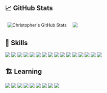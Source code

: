 
## &#x1f4c8; GitHub Stats
<span>
  <img align="center" style="margin:0.5rem" src="https://github-readme-stats.vercel.app/api?username=cjunius&show_icons=true&line_height=27&count_private=true&title_color=ffffff&text_color=c9cacc&icon_color=4AB097&bg_color=1A2B34" alt="Christopher's GitHub Stats" />
  <img align="center" style="margin:0.5rem" src="https://github-readme-stats.vercel.app/api/top-langs/?username=cjunius&hide=html,css&title_color=ffffff&text_color=c9cacc&icon_color=4AB197&bg_color=1A2B34" />
</span>

<br>

## 💼 Skills
![](https://img.shields.io/badge/Language-Java-informational?style=plastic&logo=Java&logoColor=white&color=4AB197)
![](https://img.shields.io/badge/Testing-JUnit5-informational?style=plastic&logo=junit5&logoColor=white&color=4AB197)
![](https://img.shields.io/badge/Testing-TestNG-informational?style=plastic&logo=testinglibrary&logoColor=white&color=4AB197)
![](https://img.shields.io/badge/Testing-Selenium-informational?style=plastic&logo=selenium&logoColor=white&color=4AB197)
![](https://img.shields.io/badge/Testing-Postman-informational?style=plastic&logo=Postman&logoColor=white&color=4AB197)
![](https://img.shields.io/badge/DevOps-Docker-informational?style=plastic&logo=docker&logoColor=white&color=4AB197)
![](https://img.shields.io/badge/DevOps-Jenkins-informational?style=plastic&logo=jenkins&logoColor=white&color=4AB197)
![](https://img.shields.io/badge/DevOps-CloudFoundry-informational?style=plastic&logo=cloudfoundry&logoColor=white&color=4AB197)
![](https://img.shields.io/badge/IDE-IntelliJ-informational?style=plastic&logo=intellijidea&logoColor=white&color=4AB197)
![](https://img.shields.io/badge/IDE-VSCode-informational?style=plastic&logo=visualstudiocode&logoColor=white&color=4AB197)
![](https://img.shields.io/badge/VCS-Git-informational?style=plastic&logo=git&logoColor=white&color=4AB197)
![](https://img.shields.io/badge/VCS-GitHub-informational?style=plastic&logo=GitHub&logoColor=white&color=4AB197)
![](https://img.shields.io/badge/VCS-Bitbucket-informational?style=plastic&logo=Bitbucket&logoColor=white&color=4AB197)
![](https://img.shields.io/badge/Tools-Maven-informational?style=plastic&logo=apachemaven&logoColor=white&color=4AB197)
![](https://img.shields.io/badge/Tools-SonarQube-informational?style=plastic&logo=SonarQube&logoColor=white&color=4AB197)
![](https://img.shields.io/badge/Tools-Jira-informational?style=plastic&logo=Jira&logoColor=white&color=4AB197)

## :building_construction: Learning
![](https://img.shields.io/badge/Testing-Mocha-informational?style=plastic&logo=Mocha&logoColor=white&color=4AB197)
![](https://img.shields.io/badge/Language-Go-informational?style=plastic&logo=Go&logoColor=white&color=4AB197)
![](https://img.shields.io/badge/Language-Javascript-informational?style=plastic&logo=javascript&logoColor=white&color=4AB197)
![](https://img.shields.io/badge/Language-Python-informational?style=plastic&logo=Python&logoColor=white&color=4AB197)
![](https://img.shields.io/badge/Frontend-React-informational?style=plastic&logo=React&logoColor=white&color=4AB197)
![](https://img.shields.io/badge/Frontend-HTML5-informational?style=plastic&logo=html5&logoColor=white&color=4AB197)
![](https://img.shields.io/badge/Frontend-CSS3-informational?style=plastic&logo=css3&logoColor=white&color=4AB197)
![](https://img.shields.io/badge/Backend-Node.JS-informational?style=plastic&logo=nodejs&logoColor=white&color=4AB197)
![](https://img.shields.io/badge/DevOps-AWS-informational?style=plastic&logo=amazonaws&logoColor=white&color=4AB197)


<!--
**cjunius/cjunius** is a ✨ _special_ ✨ repository because its `README.md` (this file) appears on your GitHub profile.

Here are some ideas to get you started:

- 🔭 I’m currently working on ...
- 🌱 I’m currently learning ...
- 👯 I’m looking to collaborate on ...
- 🤔 I’m looking for help with ...
- 💬 Ask me about ...
- 📫 How to reach me: ...
- 😄 Pronouns: ...
- ⚡ Fun fact: ...
-->
